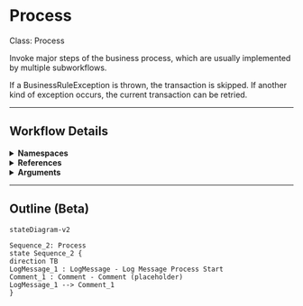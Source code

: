 # Process
Class: Process

Invoke major steps of the business process, which are usually implemented by multiple subworkflows.

If a BusinessRuleException is thrown, the transaction is skipped. 
If another kind of exception occurs, the current transaction can be retried. 

<hr />

## Workflow Details
<details>
    <summary>
    <b>Namespaces</b>
    </summary>
    - System
- System.Collections.Generic
- System.Data
- System.Linq
- System.Text
- UiPath.Core
- UiPath.Core.Activities
- System.Activities
- System.Activities.Statements
- System.Activities.DynamicUpdate
- System.Runtime.Serialization
- System.Runtime.InteropServices
- System.Linq.Expressions
- System.Collections.ObjectModel

</details>
<details>
    <summary>
    <b>References</b>
    </summary>
    - Microsoft.Bcl.AsyncInterfaces
- Microsoft.CSharp
- System
- System.Activities
- System.ComponentModel.Composition
- System.ComponentModel.TypeConverter
- System.Core
- System.Data
- System.Data.Common
- System.Linq
- System.Memory
- System.ObjectModel
- System.Private.CoreLib
- System.Runtime.Serialization
- System.ServiceModel
- System.ServiceModel.Activities
- System.ValueTuple
- System.Xaml
- System.Xml
- System.Xml.Linq
- UiPath.Excel
- UiPath.System.Activities

</details>
<details>
    <summary>
    <b>Arguments</b>
    </summary>
    <table><tr><th>Name</th><th>Direction</th><th>Type</th><th>Description</th></tr><tr><td>in_TransactionItem</td><td>InArgument</td><td>ui:QueueItem</td><td>Transaction item to be processed.</td></tr><tr><td>in_Config</td><td>InArgument</td><td>scg:Dictionary<x:String, x:Object></td><td>Dictionary structure to store configuration data of the process (settings, constants and assets).</td></tr></table>
</details>

<hr />

## Outline (Beta)

```mermaid
stateDiagram-v2

Sequence_2: Process
state Sequence_2 {
direction TB
LogMessage_1 : LogMessage - Log Message Process Start
Comment_1 : Comment - Comment (placeholder)
LogMessage_1 --> Comment_1
}
```